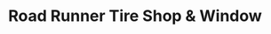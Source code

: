 ---
title: "Road Runner Tire Shop & Window"
url: /glendale/road-runner-tire-shop-und-window/
shop: Autowerkstatt
---